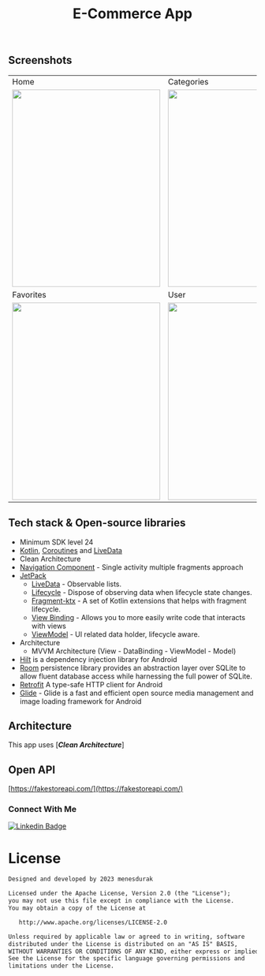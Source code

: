 <h1 align="center">E-Commerce App</h1>
</br>

## Screenshots
<table>
    <tr>
    <td>Home</td>
    <td>Categories</td>
    <td>Cart</td>
   </tr> 
  <tr>
    <td><img src="https://github.com/menesdurak/E_Ticaret_Uygulamasi/assets/76568329/6e678594-cbbe-424b-9494-66e4fabaec10" width="300px" height="400px"></td>
    <td><img src="https://github.com/menesdurak/E_Ticaret_Uygulamasi/assets/76568329/aba4edf8-f3ff-4882-9a66-eb8e8b20bfb8" width="300px" height="400px"></td>
    <td><img src="https://github.com/menesdurak/E_Ticaret_Uygulamasi/assets/76568329/8fe3b215-4ea4-41b4-b64c-c20595854312" width="300px" height="400px"></td>
   </tr>  
    <tr>
        <td>Favorites</td>
    <td>User</td>
    <td>Demo</td>
    </tr>
    <tr>
    <td><img src="https://github.com/menesdurak/E_Ticaret_Uygulamasi/assets/76568329/fcbc1cce-1434-4fba-b920-50800fdb854e" width="300px" height="400px"></td>
    <td><img src="https://github.com/menesdurak/E_Ticaret_Uygulamasi/assets/76568329/66ffed43-81e2-4f28-b7cd-721b5cc45c98" width="300px" height="400px"></td>
    <td><img src="https://github.com/menesdurak/E_Ticaret_Uygulamasi/assets/76568329/a71f6453-f740-4e45-a638-5cf6ac3e0626" width="300px" height="400px"></td>
    </tr>
  </tr>
</table>



## Tech stack & Open-source libraries

- Minimum SDK level 24
- [Kotlin](https://kotlinlang.org/), [Coroutines](https://github.com/Kotlin/kotlinx.coroutines) and [LiveData](https://developer.android.com/topic/libraries/architecture/livedata)
- Clean Architecture
- [Navigation Component](https://developer.android.com/guide/navigation) - Single activity multiple fragments approach
- [JetPack](https://developer.android.com/jetpack)
    - [LiveData](https://developer.android.com/topic/libraries/architecture/livedata) - Observable lists.
    - [Lifecycle](https://developer.android.com/topic/libraries/architecture/lifecycle) - Dispose of observing data when lifecycle state changes.
    - [Fragment-ktx](https://developer.android.com/kotlin/ktx#fragment) - A set of Kotlin extensions that helps with fragment lifecycle.
    - [View Binding](https://developer.android.com/topic/libraries/view-binding) - Allows you to more easily write code that interacts with views
    - [ViewModel](https://developer.android.com/topic/libraries/architecture/viewmodel) - UI related data holder, lifecycle aware.
- Architecture
  - MVVM Architecture (View - DataBinding - ViewModel - Model)
- [Hilt](https://developer.android.com/training/dependency-injection/hilt-android) is a dependency injection library for Android
- [Room](https://developer.android.com/training/data-storage/room) persistence library provides an abstraction layer over SQLite to allow fluent database access while harnessing the full power of SQLite. 
- [Retrofit](https://square.github.io/retrofit/) A type-safe HTTP client for Android
- [Glide](https://github.com/bumptech/glide) - Glide is a fast and efficient open source media management and image loading framework for Android
    
    
## Architecture

This app uses [***Clean Architecture***]

## Open API
[https://fakestoreapi.com/](https://fakestoreapi.com/)

### Connect With Me

[![Linkedin Badge](https://img.shields.io/badge/-Linkedin-2986CC?style=quare&labelColor=2986CC&logo=Linkedin&logoColor=white&link=link)](https://www.linkedin.com/in/menesdurak/) 


# License
```xml
Designed and developed by 2023 menesdurak

Licensed under the Apache License, Version 2.0 (the "License");
you may not use this file except in compliance with the License.
You may obtain a copy of the License at

   http://www.apache.org/licenses/LICENSE-2.0

Unless required by applicable law or agreed to in writing, software
distributed under the License is distributed on an "AS IS" BASIS,
WITHOUT WARRANTIES OR CONDITIONS OF ANY KIND, either express or implied.
See the License for the specific language governing permissions and
limitations under the License.
```

